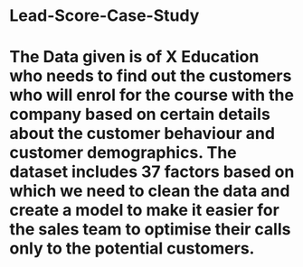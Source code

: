 # Lead-Score-Case-Study
# The Data given is of X Education who needs to find out the customers who will enrol for the course with the company based on certain details about the customer behaviour and customer demographics. The dataset includes 37 factors based on which we need to clean the data and create a model to make it easier for the sales team to optimise their calls only to the potential customers.